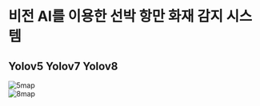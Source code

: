# 비전 AI를 이용한 선박 항만 화재 감지 시스템

## Yolov5 Yolov7 Yolov8
![5map](https://github.com/qqinjin/DataScience_Education/assets/99711238/ac8290cd-7965-4816-88e3-dbf1095eff60)                  
    ![8map](https://github.com/qqinjin/DataScience_Education/assets/99711238/574e6ad1-6619-4709-84f4-7d037be02f26)


